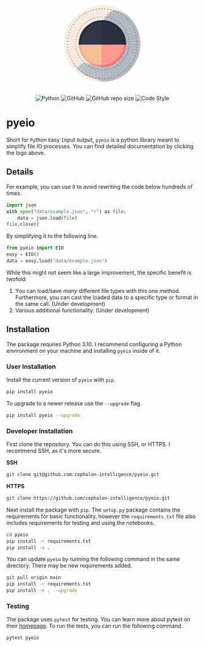 <div align="center">
<a href="https://docs.cephalon.io/pyeio" target="_blank">
<img src="docs/assets/logo.pyeio.large.png" width=200>
</a>
</div>
<br>
<div align="center">

![Python](https://img.shields.io/badge/python-3.10-blue) ![GitHub](https://img.shields.io/badge/license-MIT-blue) ![GitHub repo size](https://img.shields.io/github/repo-size/harttraveller/pyeio) ![Code Style](https://img.shields.io/badge/code%20style-black-black)
</div>

# pyeio

Short for `Py`thon `E`asy `I`nput `O`utput, `pyeio` is a python library meant to simplify file IO processes. You can find detailed documentation by clicking the logo above.

## Details

For example, you can use it to avoid rewriting the code below hundreds of times.

```python linenums="1"
import json
with open("data/example.json", "r") as file:
    data = json.load(file)
file.close()
```

By simplifying it to the following line.

```python linenums="1"
from pyeio import EIO
easy = EIO()
data = easy.load("data/example.json")
```

While this might not seem like a large improvement, the specific benefit is twofold:

1. You can load/save *many* different file types with this one method. Furthermore, you can cast the loaded data to a specific type or format in the same call. (Under development)
2. Various additional functionality. (Under development)

## Installation


The package requires Python 3.10. I recommend configuring a Python environment on your machine and installing `pyeio` inside of it.

### User Installation

Install the current version of `pyeio` with `pip`.

```bash
pip install pyeio
```

To upgrade to a newer release use the `--upgrade` flag.

```bash
pip install pyeio --upgrade
```

### Developer Installation

First clone the repository. You can do this using SSH, or HTTPS. I recommend SSH, as it's more secure.

**SSH**

```bash
git clone git@github.com:cephalon-intelligence/pyeio.git
```

**HTTPS**

```bash
git clone https://github.com/cephalon-intelligence/pyeio.git
```

Next install the package with `pip`. The `setup.py` package contains the requirements for basic functionality, however the `requirements.txt` file also includes requirements for testing and using the notebooks.

```bash
cd pyeio
pip install -r requirements.txt
pip install -e .
```

You can update `pyeio` by running the following command in the same directory. There may be new requirements added.

```bash
git pull origin main
pip install -r requirements.txt
pip install -e . --upgrade
```

### Testing

The package uses `pytest` for testing. You can learn more about pytest on their [homepage](https://pytest.org/). To run the tests, you can run the following command.

```bash
pytest pyeio
```


